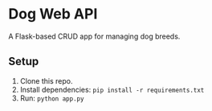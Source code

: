# Dog Web API

A Flask-based CRUD app for managing dog breeds.

## Setup
1. Clone this repo.
2. Install dependencies: `pip install -r requirements.txt`
3. Run: `python app.py`